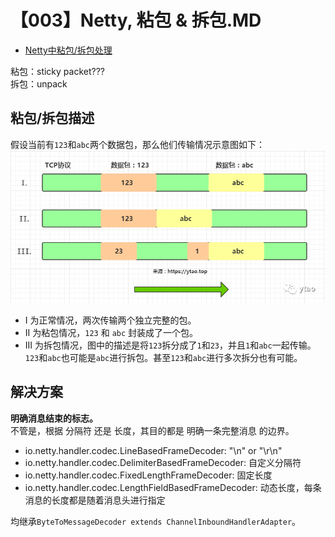 # 【003】Netty, 粘包 & 拆包.MD

- [Netty中粘包/拆包处理](https://mp.weixin.qq.com/s/oeSWUfSgcHGv3xpegCFOSw)

粘包：sticky packet???    
拆包：unpack  

## 粘包/拆包描述
假设当前有`123`和`abc`两个数据包，那么他们传输情况示意图如下：  
![netty-packet.png](./images/netty-packet.png)

- I 为正常情况，两次传输两个独立完整的包。
- II 为粘包情况，`123` 和 `abc` 封装成了一个包。
- III 为拆包情况，图中的描述是将`123`拆分成了`1`和`23`，并且`1`和`abc`一起传输。
`123`和`abc`也可能是`abc`进行拆包。甚至`123`和`abc`进行多次拆分也有可能。

## 解决方案
**明确消息结束的标志。**  
不管是，根据 分隔符 还是 长度，其目的都是 明确一条完整消息 的边界。

- io.netty.handler.codec.LineBasedFrameDecoder: "\n" or "\r\n"
- io.netty.handler.codec.DelimiterBasedFrameDecoder: 自定义分隔符
- io.netty.handler.codec.FixedLengthFrameDecoder: 固定长度
- io.netty.handler.codec.LengthFieldBasedFrameDecoder: 动态长度，每条消息的长度都是随着消息头进行指定

均继承`ByteToMessageDecoder extends ChannelInboundHandlerAdapter`。
